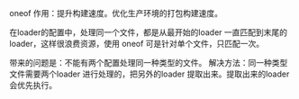 oneof
作用：提升构建速度。优化生产环境的打包构建速度。

在loader的配置中，处理同一个文件，都是从最开始的loader 一直匹配到末尾的loader，这样很浪费资源，使用 oneof 可是针对单个文件，只匹配一次。

带来的问题是：不能有两个配置处理同一种类型的文件。
解决方法：同一种类型文件需要两个loader 进行处理的，把另外的loader 提取出来。提取出来的loader 会优先执行。



